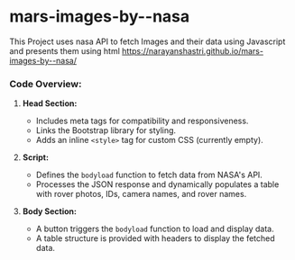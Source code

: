 # mars-images-by--nasa
This Project uses nasa API to fetch Images and their data using Javascript and presents them using html
https://narayanshastri.github.io/mars-images-by--nasa/

### **Code Overview:**
1. **Head Section:**
   - Includes meta tags for compatibility and responsiveness.
   - Links the Bootstrap library for styling.
   - Adds an inline `<style>` tag for custom CSS (currently empty).

2. **Script:**
   - Defines the `bodyload` function to fetch data from NASA's API.
   - Processes the JSON response and dynamically populates a table with rover photos, IDs, camera names, and rover names.

3. **Body Section:**
   - A button triggers the `bodyload` function to load and display data.
   - A table structure is provided with headers to display the fetched data.
